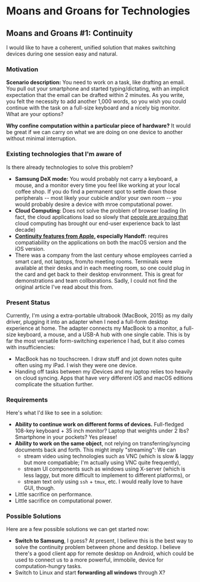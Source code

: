 # Moans and Groans for Technologies

## Moans and Groans \#1: Continuity

I would like to have a coherent, unified solution that makes switching devices during one session easy and natural.

### Motivation

**Scenario description:** You need to work on a task, like drafting an email. You pull out your smartphone and started typing/dictating, with an implicit expectation that the email can be drafted within 2 minutes. As you write, you felt the necessity to add another 1,000 words, so you wish you could continue with the task on a full-size keyboard and a nicely big monitor. What are your options?

**Why confine computation within a particular piece of hardware?** It would be great if we can carry on what we are doing on one device to another without minimal interruption.

### Existing technologies that I'm aware of

Is there already technologies to solve this problem?

* **Samsung DeX mode:** You would probably not carry a keyboard, a mouse, and a monitor every time you feel like working at your local coffee shop. If you do find a permanent spot to settle down those peripherals -- most likely your cubicle and/or your own room -- you would probably desire a device with mroe computational power.
* **Cloud Computing**: Does not solve the problem of browser loading \(In fact, the cloud applications load so slowly that [people are arguing that](https://news.ycombinator.com/item?id=15643663) cloud computing has brought our end-user experience back to last decade\)
* [**Continuity features from Apple**](https://support.apple.com/en-us/HT204681)**, especially Handoff:** requires compatiability on the applications on both the macOS version and the iOS version. 
* There was a company from the last century whose employees carried a smart card, not laptops, from/to meeting rooms. Terminals were available at their desks and in each meeting room, so one could plug in the card and get back to their desktop environment. This is great for demonstrations and team collborations. Sadly, I could not find the original article I've read about this from.

### Present Status

Currently, I'm using a extra-portable ultrabook \(MacBook, 2015\) as my daily driver, plugging it into an adapter when I need a full-form desktop experience at home. The adapter connects my MacBook to a monitor, a full-size keyboard, a mouse, and a USB-A hub with one single cable. This is by far the most versatile form-switching experience I had, but it also comes with insufficiencies:

* MacBook has no touchscreen. I draw stuff and jot down notes quite often using my iPad. I wish they were one device.
* Handing off tasks between my iDevices and my laptop relies too heavily on cloud syncing. Apps that have very different iOS and macOS editions complicate the situation further.

### Requirements

Here's what I'd like to see in a solution:

* **Ability to continue work on different forms of devices.** Full-fledged 108-key keyboard + 35 inch monitor? Laptop that weights under 2 lbs? Smartphone in your pockets? Yes please!
* **Ability to work on the same object**, not relying on transferring/syncing documents back and forth. This might imply "streaming": We can
  * stream video using technologies such as VNC \(which is slow & laggy but more compatiable; I'm actually using VNC quite frequently\),
  * stream UI components such as windows using X-server \(which is less laggy, but more difficult to implement to different platforms\), or
  * stream text only using `ssh` + `tmux`, etc. I would really love to have GUI, though.
* Little sacrifice on performance.
* Little sacrifice on computational power.

### Possible Solutions

Here are a few possible solutions we can get started now:

* **Switch to Samsung**, I guess? At present, I believe this is the best way to solve the continuity problem between phone and desktop. I believe there's a good client app for remote desktop on Android, which could be used to connect us to a more powerful, immobile, device for computation-hungry tasks.
* Switch to Linux and start **forwarding all windows** through X?

